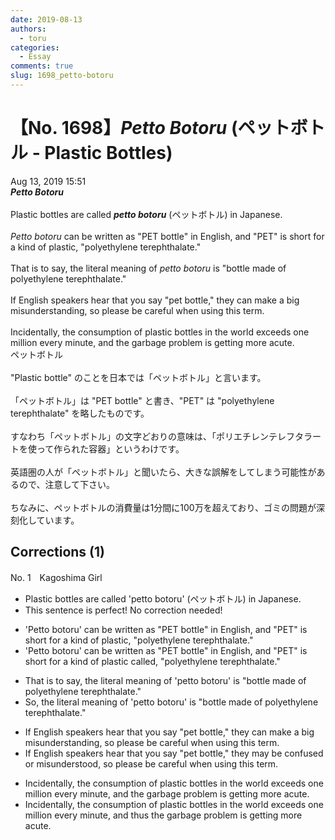 ```yaml
---
date: 2019-08-13
authors:
  - toru
categories:
  - Essay
comments: true
slug: 1698_petto-botoru
---
```


# 【No. 1698】<strong><em>Petto Botoru</strong></em> (ペットボトル - Plastic Bottles)
<div class="date">Aug 13, 2019 15:51</div>
<div id="post"><div id="body_show_ori">
<strong><em>Petto Botoru</strong></em><br/><br/>Plastic bottles are called <strong><em>petto botoru</em></strong> (ペットボトル) in Japanese.<br/><br/><em>Petto botoru</em> can be written as "PET bottle" in English, and "PET" is short for a kind of plastic, "polyethylene terephthalate."<br/><br/>That is to say, the literal meaning of <em>petto botoru</em> is "bottle made of polyethylene terephthalate."<br/><br/>If English speakers hear that you say "pet bottle," they can make a big misunderstanding, so please be careful when using this term.<br/><br/>Incidentally, the consumption of plastic bottles in the world exceeds one million every minute, and the garbage problem is getting more acute.
</div></div>

<!-- more -->

<div id="post_ja"><div id="body_show_mo">
ペットボトル<br/><br/>"Plastic bottle" のことを日本では「ペットボトル」と言います。<br/><br/>「ペットボトル」は "PET bottle" と書き、"PET" は "polyethylene terephthalate" を略したものです。<br/><br/>すなわち「ペットボトル」の文字どおりの意味は、「ポリエチレンテレフタラートを使って作られた容器」というわけです。<br/><br/>英語圏の人が「ペットボトル」と聞いたら、大きな誤解をしてしまう可能性があるので、注意して下さい。<br/><br/>ちなみに、ペットボトルの消費量は1分間に100万を超えており、ゴミの問題が深刻化しています。
</div></div>

## Corrections (1)
<div id="block"><div class="first_name"> No. 1　<span class="just_name">Kagoshima Girl</span></div><div id="block2">
<ul class="correction_field">
<li class="incorrect">Plastic bottles are called 'petto botoru' (ペットボトル) in Japanese.</li>
<li class="corrected perfect">This sentence is perfect! No correction needed!</li>
</ul>
<ul class="correction_field">
<li class="incorrect">'Petto botoru' can be written as "PET bottle" in English, and "PET" is short for a kind of plastic, "polyethylene terephthalate."</li>
<li class="corrected correct">
'Petto botoru' can be written as "PET bottle" in English, and "PET" is short for a kind of plastic <span class="f_red">called</span>, "polyethylene terephthalate."
</li>
</ul>
<ul class="correction_field">
<li class="incorrect">That is to say, the literal meaning of 'petto botoru' is "bottle made of polyethylene terephthalate."</li>
<li class="corrected correct">
<span class="f_red">So,</span> the literal meaning of 'petto botoru' is "bottle made of polyethylene terephthalate."
</li>
</ul>
<ul class="correction_field">
<li class="incorrect">If English speakers hear that you say "pet bottle," they can make a big misunderstanding, so please be careful when using this term.</li>
<li class="corrected correct">
If English speakers hear that you say "pet bottle," they <span class="f_red">may be confused or misunderstood,</span> so please be careful when using this term.
</li>
</ul>
<ul class="correction_field">
<li class="incorrect">Incidentally, the consumption of plastic bottles in the world exceeds one million every minute, and the garbage problem is getting more acute.</li>
<li class="corrected correct">
Incidentally, the consumption of plastic bottles in the world exceeds one million every minute, and <span class="f_red">thus</span> the garbage problem is getting more acute.
</li>
</ul>
</div></div>
